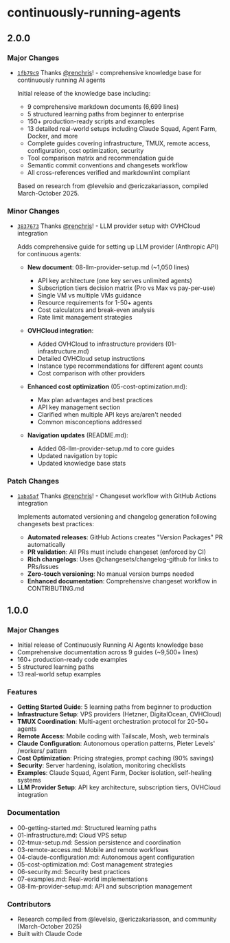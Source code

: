 # continuously-running-agents

## 2.0.0

### Major Changes

- [`1fb79c9`](https://github.com/renchris/continuously-running-agents/commit/1fb79c94f788ff389ebc1c4999d7f2057d74f631) Thanks [@renchris](https://github.com/renchris)! - comprehensive knowledge base for continuously running AI agents

  Initial release of the knowledge base including:

  - 9 comprehensive markdown documents (6,699 lines)
  - 5 structured learning paths from beginner to enterprise
  - 150+ production-ready scripts and examples
  - 13 detailed real-world setups including Claude Squad, Agent Farm, Docker, and more
  - Complete guides covering infrastructure, TMUX, remote access, configuration, cost optimization, security
  - Tool comparison matrix and recommendation guide
  - Semantic commit conventions and changesets workflow
  - All cross-references verified and markdownlint compliant

  Based on research from @levelsio and @ericzakariasson, compiled March-October 2025.

### Minor Changes

- [`3837673`](https://github.com/renchris/continuously-running-agents/commit/3837673d634c2061c6b5a3c1f3af804aa67b5b9d) Thanks [@renchris](https://github.com/renchris)! - LLM provider setup with OVHCloud integration

  Adds comprehensive guide for setting up LLM provider (Anthropic API) for continuous agents:

  - **New document**: 08-llm-provider-setup.md (~1,050 lines)

    - API key architecture (one key serves unlimited agents)
    - Subscription tiers decision matrix (Pro vs Max vs pay-per-use)
    - Single VM vs multiple VMs guidance
    - Resource requirements for 1-50+ agents
    - Cost calculators and break-even analysis
    - Rate limit management strategies

  - **OVHCloud integration**:

    - Added OVHCloud to infrastructure providers (01-infrastructure.md)
    - Detailed OVHCloud setup instructions
    - Instance type recommendations for different agent counts
    - Cost comparison with other providers

  - **Enhanced cost optimization** (05-cost-optimization.md):

    - Max plan advantages and best practices
    - API key management section
    - Clarified when multiple API keys are/aren't needed
    - Common misconceptions addressed

  - **Navigation updates** (README.md):
    - Added 08-llm-provider-setup.md to core guides
    - Updated navigation by topic
    - Updated knowledge base stats

### Patch Changes

- [`1aba5af`](https://github.com/renchris/continuously-running-agents/commit/1aba5af2ed0d0e92c5463df91afd7e514eda9b09) Thanks [@renchris](https://github.com/renchris)! - Changeset workflow with GitHub Actions integration

  Implements automated versioning and changelog generation following changesets best practices:

  - **Automated releases**: GitHub Actions creates "Version Packages" PR automatically
  - **PR validation**: All PRs must include changeset (enforced by CI)
  - **Rich changelogs**: Uses @changesets/changelog-github for links to PRs/issues
  - **Zero-touch versioning**: No manual version bumps needed
  - **Enhanced documentation**: Comprehensive changeset workflow in CONTRIBUTING.md

## 1.0.0

### Major Changes

- Initial release of Continuously Running AI Agents knowledge base
- Comprehensive documentation across 9 guides (~9,500+ lines)
- 160+ production-ready code examples
- 5 structured learning paths
- 13 real-world setup examples

### Features

- **Getting Started Guide**: 5 learning paths from beginner to production
- **Infrastructure Setup**: VPS providers (Hetzner, DigitalOcean, OVHCloud)
- **TMUX Coordination**: Multi-agent orchestration protocol for 20-50+ agents
- **Remote Access**: Mobile coding with Tailscale, Mosh, web terminals
- **Claude Configuration**: Autonomous operation patterns, Pieter Levels' /workers/ pattern
- **Cost Optimization**: Pricing strategies, prompt caching (90% savings)
- **Security**: Server hardening, isolation, monitoring checklists
- **Examples**: Claude Squad, Agent Farm, Docker isolation, self-healing systems
- **LLM Provider Setup**: API key architecture, subscription tiers, OVHCloud integration

### Documentation

- 00-getting-started.md: Structured learning paths
- 01-infrastructure.md: Cloud VPS setup
- 02-tmux-setup.md: Session persistence and coordination
- 03-remote-access.md: Mobile and remote workflows
- 04-claude-configuration.md: Autonomous agent configuration
- 05-cost-optimization.md: Cost management strategies
- 06-security.md: Security best practices
- 07-examples.md: Real-world implementations
- 08-llm-provider-setup.md: API and subscription management

### Contributors

- Research compiled from @levelsio, @ericzakariasson, and community (March-October 2025)
- Built with Claude Code
